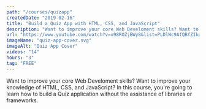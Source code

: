 ```yaml
---
path: "/courses/quizapp"
createdDate: "2019-02-16"
title: "Build a Quiz App with HTML, CSS, and JavaScript"
description: "Want to improve your core Web Develoment skills? Want to improve your knowledge of HTML, CSS, and JavaScript? In this course, you're going to learn how to build a Quiz application without the assistance of libraries or frameworks."
url: "https://www.youtube.com/watch?v=u98ROZjBWy8&list=PLDlWc9AfQBfZIkdVaOQXi1tizJeNJipEx"
imageName: "quiz-app-cover.svg"
imageAlt: "Quiz App Cover"
videos: "14"
hours: "3"
tag: "FREE"
---
```


Want to improve your core Web Develoment skills? Want to improve your knowledge of HTML, CSS, and JavaScript? In this course, you're going to learn how to build a Quiz application without the assistance of libraries or frameworks.
